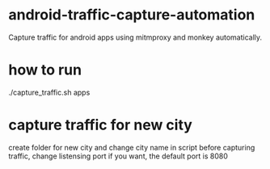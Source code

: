 # android-traffic-capture-automation
Capture traffic for android apps using mitmproxy and monkey automatically.

# how to run
./capture_traffic.sh apps

# capture traffic for new city
create folder for new city and change city name in script before capturing traffic, change listensing port if you want, the default port is 8080
